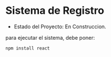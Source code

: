 <h1> Sistema de Registro</h1>

- Estado del Proyecto: En Construccion.

para ejecutar el sistema, debe poner:

```npm install react```
